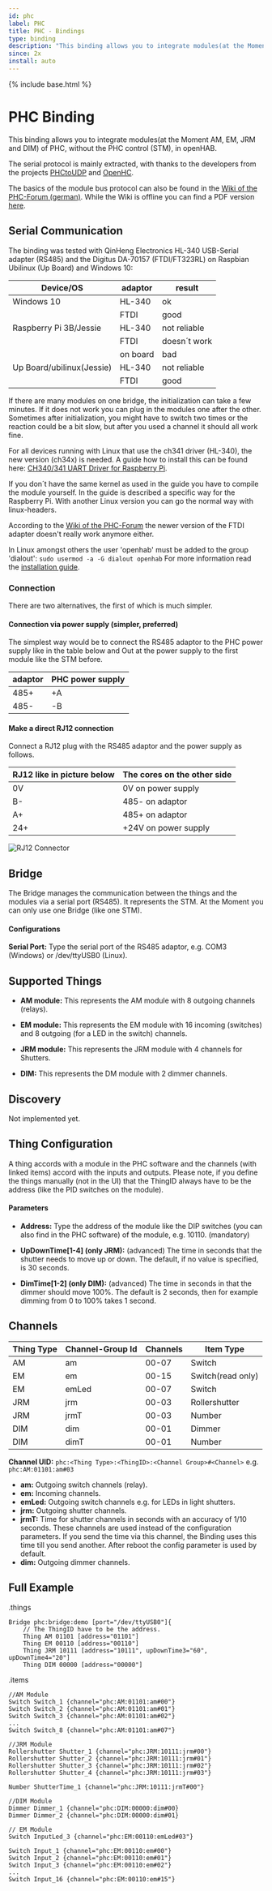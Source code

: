 ```yaml
---
id: phc
label: PHC
title: PHC - Bindings
type: binding
description: "This binding allows you to integrate modules(at the Moment AM, EM, JRM and DIM) of PHC, without the PHC control (STM), in openHAB."
since: 2x
install: auto
---
```


<!-- Attention authors: Do not edit directly. Please add your changes to the appropriate source repository -->

{% include base.html %}

# PHC Binding

This binding allows you to integrate modules(at the Moment AM, EM, JRM and DIM) of PHC, without the PHC control (STM), in openHAB.  

The serial protocol is mainly extracted, with thanks to the developers from the projects [PHCtoUDP](https://sourceforge.net/projects/phctoudp/) and [OpenHC](https://sourceforge.net/projects/openhc/?source=directory).

The basics of the module bus protocol can also be found in the [Wiki of the PHC-Forum (german)](https://wiki.phc-forum.de/index.php/PHC-Protokoll_des_internen_Bus).
While the Wiki is offline you can find a PDF version [here](https://phc-forum.de/index.php/forum/phc-programmierung/129-phc-protokoll?start=15#1329).

## Serial Communication

The binding was tested with QinHeng Electronics HL-340 USB-Serial adapter (RS485) and the Digitus DA-70157 (FTDI/FT323RL) on Raspbian Ubilinux (Up Board) and Windows 10:  

| Device/OS                | adaptor       | result       |
|--------------------------|---------------|--------------|
| Windows 10               | HL-340        | ok           |
|                          | FTDI          | good         |
| Raspberry Pi 3B/Jessie   | HL-340        | not reliable |
|                          | FTDI          | doesn´t work |
|                          | on board      | bad          |
| Up Board/ubilinux(Jessie)| HL-340        | not reliable |
|                          | FTDI          | good         |

If there are many modules on one bridge, the initialization can take a few minutes. If it does not work you can plug in the modules one after the other.
Sometimes after initialization, you might have to switch two times or the reaction could be a bit slow, but after you used a channel it should all work fine.
 
For all devices running with Linux that use the ch341 driver (HL-340), the new version (ch34x) is needed.
A guide how to install this can be found here: [CH340/341 UART Driver for Raspberry Pi](https://github.com/aperepel/raspberrypi-ch340-driver).  

If you don´t have the same kernel as used in the guide you have to compile the module yourself. In the guide is described a specific way for the Raspberry Pi. With another Linux version you can go the normal way with linux-headers.   

According to the [Wiki of the PHC-Forum](https://wiki.phc-forum.de/index.php/PHC-Protokoll_des_internen_Bus#USB_RS-485_Adapter) the newer version of the FTDI adapter doesn't really work anymore either.

In Linux amongst others the user 'openhab' must be added to the group 'dialout': ```sudo usermod -a -G dialout openhab``` For more information read the [installation guide](https://www.openhab.org/docs/installation/linux.html#recommended-additional-setup-steps).

### Connection

There are two alternatives, the first of which is much simpler.

#### Connection via power supply (simpler, preferred)

The simplest way would be to connect the RS485 adaptor to the PHC power supply like in the table below and Out at the power supply to the first module like the STM before.

|  adaptor | PHC power supply |
|----------|------------------|
| 485+     | +A               |
| 485-     | -B               |

#### Make a direct RJ12 connection

Connect a RJ12 plug with the RS485 adaptor and the power supply as follows.

| RJ12 like in picture below | The cores on the other side |
|----------------------------|-----------------------------|
| 0V                         | 0V on power supply          |
| B-                         | 485- on adaptor             |
| A+                         | 485+ on adaptor             |
| 24+                        | +24V on power supply        | 

![RJ12 Connector](doc/RJ12-Connector.png)

## Bridge

The Bridge manages the communication between the things and the modules via a serial port (RS485).
It represents the STM.
At the Moment you can only use one Bridge (like one STM).

#### Configurations

**Serial Port:** Type the serial port of the RS485 adaptor, e.g. COM3 (Windows) or /dev/ttyUSB0 (Linux).

## Supported Things

- **AM module:** This represents the AM module with 8 outgoing channels (relays).

- **EM module:** This represents the EM module with 16 incoming (switches) and 8 outgoing (for a LED in the switch) channels.

- **JRM module:** This represents the JRM module with 4 channels for Shutters.

- **DIM:** This represents the DM module with 2 dimmer channels.

## Discovery

Not implemented yet.

## Thing Configuration

A thing accords with a module in the PHC software and the channels (with linked items) accord with the inputs and outputs.
Please note, if you define the things manually (not in the UI) that the ThingID always have to be the address (like the PID switches on the module).

#### Parameters

- **Address:** Type the address of the module like the DIP switches (you can also find in the PHC software) of the module, e.g. 10110. (mandatory)

- **UpDownTime[1-4] (only JRM):** (advanced) The time in seconds that the shutter needs to move up or down. The default, if no value is specified, is 30 seconds.

- **DimTime[1-2] (only DIM):** (advanced) The time in seconds in that the dimmer should move 100%. The default is 2 seconds, then for example dimming from 0 to 100% takes 1 second.

## Channels

| Thing Type             | Channel-Group Id | Channels | Item Type        |
|------------------------|------------------|----------|------------------|
| AM                     | am               | 00-07    | Switch           |
| EM                     | em               | 00-15    | Switch(read only)|
| EM                     | emLed            | 00-07    | Switch           |
| JRM                    | jrm              | 00-03    | Rollershutter    |
| JRM                    | jrmT             | 00-03    | Number           |
| DIM                    | dim              | 00-01    | Dimmer           |
| DIM                    | dimT             | 00-01    | Number           |

**Channel UID:** ```phc:<Thing Type>:<ThingID>:<Channel Group>#<Channel>``` e.g. ```phc:AM:01101:am#03```

- **am:** Outgoing switch channels (relay).
- **em:** Incoming channels.
- **emLed:** Outgoing switch channels e.g. for LEDs in light shutters.
- **jrm:** Outgoing shutter channels.
- **jrmT:** Time for shutter channels in seconds with an accuracy of 1/10 seconds.
These channels are used instead of the configuration parameters.
If you send the time via this channel, the Binding uses this time till you send another.
After reboot the config parameter is used by default.
- **dim:** Outgoing dimmer channels.

## Full Example

.things

```
Bridge phc:bridge:demo [port="/dev/ttyUSB0"]{
    // The ThingID have to be the address.
    Thing AM 01101 [address="01101"]
    Thing EM 00110 [address="00110"]
    Thing JRM 10111 [address="10111", upDownTime3="60", upDownTime4="20"]
    Thing DIM 00000 [address="00000"]
```

.items

```
//AM Module
Switch Switch_1 {channel="phc:AM:01101:am#00"}
Switch Switch_2 {channel="phc:AM:01101:am#01"}
Switch Switch_3 {channel="phc:AM:01101:am#02"}
...
Switch Switch_8 {channel="phc:AM:01101:am#07"}

//JRM Module
Rollershutter Shutter_1 {channel="phc:JRM:10111:jrm#00"}
Rollershutter Shutter_2 {channel="phc:JRM:10111:jrm#01"}
Rollershutter Shutter_3 {channel="phc:JRM:10111:jrm#02"}
Rollershutter Shutter_4 {channel="phc:JRM:10111:jrm#03"}

Number ShutterTime_1 {channel="phc:JRM:10111:jrmT#00"}

//DIM Module
Dimmer Dimmer_1 {channel="phc:DIM:00000:dim#00}
Dimmer Dimmer_2 {channel="phc:DIM:00000:dim#01}

// EM Module
Switch InputLed_3 {channel="phc:EM:00110:emLed#03"}

Switch Input_1 {channel="phc:EM:00110:em#00"}
Switch Input_2 {channel="phc:EM:00110:em#01"}
Switch Input_3 {channel="phc:EM:00110:em#02"}
...
Switch Input_16 {channel="phc:EM:00110:em#15"}
```
